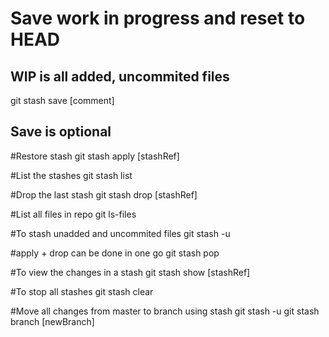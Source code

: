 # Save work in progress and reset to HEAD
## WIP is all added, uncommited files
git stash save [comment]
## Save is optional

#Restore stash
git stash apply [stashRef]

#List the stashes
git stash list

#Drop the last stash
git stash drop [stashRef]

#List all files in repo
git ls-files

#To stash unadded and uncommited files
git stash -u 

#apply + drop can be done in one go 
git stash pop

#To view the changes in a stash
git stash show [stashRef]

#To stop all stashes
git stash clear

#Move all changes from master to branch using stash
git stash -u
git stash branch [newBranch]